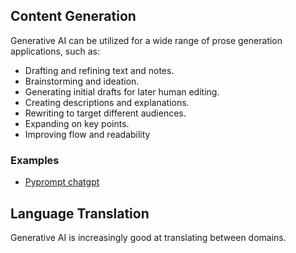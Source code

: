 ## Content  Generation

Generative AI can be utilized for a wide range of prose generation applications, such as:

- Drafting and refining text and notes.
- Brainstorming and ideation.
- Generating initial drafts for later human editing.
- Creating descriptions and explanations.
- Rewriting to target different audiences.
- Expanding on key points.
- Improving flow and readability

### Examples
- [Pyprompt chatgpt](http://morganlancer.com/en/portfolio/pyprompt_chatgpt)


## Language Translation

Generative AI is increasingly good at translating between domains.
